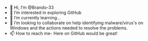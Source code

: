 - 👋 Hi, I’m @Brando-33
- 👀 I’m interested in exploring GitHub
- 🌱 I’m currently learning...
- 💞️ I’m looking to collaborate on help identifying malware/virus's on Windows and the actions needed to resolve the problems.
- 📫 How to reach me- Here on GitHub would be great!

<!---
Brando-33/Brando-33 is a ✨ special ✨ repository because its `README.md` (this file) appears on your GitHub profile.
You can click the Preview link to take a look at your changes.
--->
